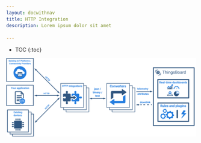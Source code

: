 ```yaml
---
layout: docwithnav
title: HTTP Integration
description: Lorem ipsum dolor sit amet 

---
```


* TOC
{:toc}

 ![image](/images/user-guide/integrations/http-integration.svg)
